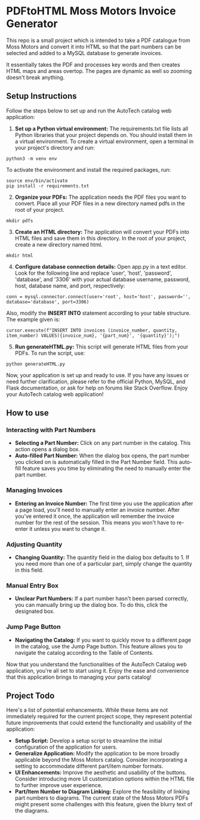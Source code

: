 # PDFtoHTML Moss Motors Invoice Generator

This repo is a small project which is intended to take a PDF catalogue from Moss Motors and convert it into HTML so that the part numbers can be selected and added to a MySQL database to generate invoices. 

It essentially takes the PDF and processes key words and then creates HTML maps and areas overtop. The pages are dynamic as well so zooming doesn't break anything. 

## Setup Instructions

Follow the steps below to set up and run the AutoTech catalog web application:

1. **Set up a Python virtual environment:**
The requirements.txt file lists all Python libraries that your project depends on. You should install them in a virtual environment.
To create a virtual environment, open a terminal in your project's directory and run:

```
python3 -m venv env
```

To activate the environment and install the required packages, run:

```
source env/bin/activate
pip install -r requirements.txt
```

2. **Organize your PDFs:**
The application needs the PDF files you want to convert. Place all your PDF files in a new directory named pdfs in the root of your project.

```
mkdir pdfs
```

3. **Create an HTML directory:**
The application will convert your PDFs into HTML files and save them in this directory. In the root of your project, create a new directory named html.

```
mkdir html
```

4. **Configure database connection details:**
Open app.py in a text editor. Look for the following line and replace 'user', 'host', 'password', 'database', and '3306' with your actual database username, password, host, database name, and port, respectively:

```
conn = mysql.connector.connect(user='root', host='host', password='', database='database', port=3306)
```

Also, modify the **INSERT INTO** statement according to your table structure. The example given is:
```
cursor.execute(f"INSERT INTO invoices (invoice_number, quantity, item_number) VALUES({invoice_num}, '{part_num}', '{quantity}');")
```

5. **Run generateHTML.py:**
This script will generate HTML files from your PDFs. To run the script, use:

```
python generateHTML.py
```

Now, your application is set up and ready to use. If you have any issues or need further clarification, please refer to the official Python, MySQL, and Flask documentation, or ask for help on forums like Stack Overflow. Enjoy your AutoTech catalog web application!

## How to use

### Interacting with Part Numbers

* **Selecting a Part Number:** Click on any part number in the catalog. This action opens a dialog box.
* **Auto-filled Part Number:** When the dialog box opens, the part number you clicked on is automatically filled in the Part Number field. This auto-fill feature saves you time by eliminating the need to manually enter the part number.

### Managing Invoices

* **Entering an Invoice Number:** The first time you use the application after a page load, you'll need to manually enter an invoice number. After you've entered it once, the application will remember the invoice number for the rest of the session. This means you won't have to re-enter it unless you want to change it.

### Adjusting Quantity

* **Changing Quantity:** The quantity field in the dialog box defaults to 1. If you need more than one of a particular part, simply change the quantity in this field.

### Manual Entry Box

* **Unclear Part Numbers:** If a part number hasn't been parsed correctly, you can manually bring up the dialog box. To do this, click the designated box.

### Jump Page Button

* **Navigating the Catalog:** If you want to quickly move to a different page in the catalog, use the Jump Page button. This feature allows you to navigate the catalog according to the Table of Contents.


Now that you understand the functionalities of the AutoTech Catalog web application, you're all set to start using it. Enjoy the ease and convenience that this application brings to managing your parts catalog!

## Project Todo

Here's a list of potential enhancements. While these items are not immediately required for the current project scope, they represent potential future improvements that could extend the functionality and usability of the application:

* **Setup Script:** Develop a setup script to streamline the initial configuration of the application for users.
* **Generalize Application:** Modify the application to be more broadly applicable beyond the Moss Motors catalog. Consider incorporating a setting to accommodate different part/item number formats.
* **UI Enhancements:** Improve the aesthetic and usability of the buttons. Consider introducing more UI customization options within the HTML file to further improve user experience.
* **Part/Item Number to Diagram Linking:** Explore the feasibility of linking part numbers to diagrams. The current state of the Moss Motors PDFs might present some challenges with this feature, given the blurry text of the diagrams.
